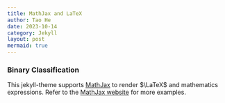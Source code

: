```yaml
---
title: MathJax and LaTeX
author: Tao He
date: 2023-10-14
category: Jekyll
layout: post
mermaid: true
---
```


### Binary Classification

This jekyll-theme supports [MathJax](https://www.mathjax.org/) to render $\LaTeX$
and mathematics expressions.
Refer to the [MathJax website](https://docs.mathjax.org/en/latest/index.html) for more examples.
